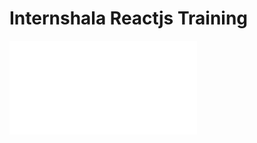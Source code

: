 # Internshala Reactjs Training


![Training completion certificate](./internshala_react_training.pdf)